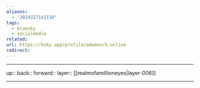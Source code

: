 ```yaml
---
aliases:
  - "2024327141116"
tags:
  - bluesky
  - socialmedia
related: 
url: https://bsky.app/profile/adamesch.online
redirect:
---
```




***

up:: 
back:: 
forward:: 
layer:: [[realmofamillioneyes|layer-006]]

***
